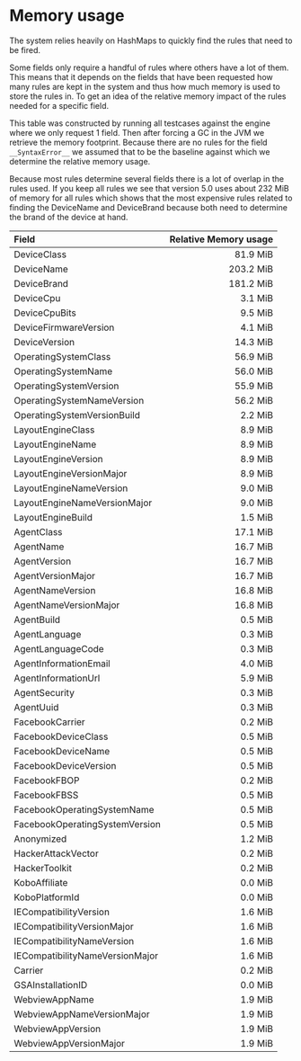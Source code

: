 Memory usage
============
The system relies heavily on HashMaps to quickly find the rules that need to be fired.

Some fields only require a handful of rules where others have a lot of them.
This means that it depends on the fields that have been requested how many rules are kept in the system and
thus how much memory is used to store the rules in.
To get an idea of the relative memory impact of the rules needed for a specific field.

This table was constructed by running all testcases against the engine where we only request 1 field.
Then after forcing a GC in the JVM we retrieve the memory footprint.
Because there are no rules for the field `__SyntaxError__` we assumed that to be the baseline
against which we determine the relative memory usage.

Because most rules determine several fields there is a lot of overlap in the rules used.
If you keep all rules we see that version 5.0 uses about 232 MiB of memory for all rules which shows that
the most expensive rules related to finding the DeviceName and DeviceBrand because both need
to determine the brand of the device at hand.

| Field | Relative Memory usage  |
| :--- | ---: |
| DeviceClass                     |  81.9 MiB |
| DeviceName                      | 203.2 MiB |
| DeviceBrand                     | 181.2 MiB |
| DeviceCpu                       |   3.1 MiB |
| DeviceCpuBits                   |   9.5 MiB |
| DeviceFirmwareVersion           |   4.1 MiB |
| DeviceVersion                   |  14.3 MiB |
| OperatingSystemClass            |  56.9 MiB |
| OperatingSystemName             |  56.0 MiB |
| OperatingSystemVersion          |  55.9 MiB |
| OperatingSystemNameVersion      |  56.2 MiB |
| OperatingSystemVersionBuild     |   2.2 MiB |
| LayoutEngineClass               |   8.9 MiB |
| LayoutEngineName                |   8.9 MiB |
| LayoutEngineVersion             |   8.9 MiB |
| LayoutEngineVersionMajor        |   8.9 MiB |
| LayoutEngineNameVersion         |   9.0 MiB |
| LayoutEngineNameVersionMajor    |   9.0 MiB |
| LayoutEngineBuild               |   1.5 MiB |
| AgentClass                      |  17.1 MiB |
| AgentName                       |  16.7 MiB |
| AgentVersion                    |  16.7 MiB |
| AgentVersionMajor               |  16.7 MiB |
| AgentNameVersion                |  16.8 MiB |
| AgentNameVersionMajor           |  16.8 MiB |
| AgentBuild                      |   0.5 MiB |
| AgentLanguage                   |   0.3 MiB |
| AgentLanguageCode               |   0.3 MiB |
| AgentInformationEmail           |   4.0 MiB |
| AgentInformationUrl             |   5.9 MiB |
| AgentSecurity                   |   0.3 MiB |
| AgentUuid                       |   0.3 MiB |
| FacebookCarrier                 |   0.2 MiB |
| FacebookDeviceClass             |   0.5 MiB |
| FacebookDeviceName              |   0.5 MiB |
| FacebookDeviceVersion           |   0.5 MiB |
| FacebookFBOP                    |   0.2 MiB |
| FacebookFBSS                    |   0.5 MiB |
| FacebookOperatingSystemName     |   0.5 MiB |
| FacebookOperatingSystemVersion  |   0.5 MiB |
| Anonymized                      |   1.2 MiB |
| HackerAttackVector              |   0.2 MiB |
| HackerToolkit                   |   0.2 MiB |
| KoboAffiliate                   |   0.0 MiB |
| KoboPlatformId                  |   0.0 MiB |
| IECompatibilityVersion          |   1.6 MiB |
| IECompatibilityVersionMajor     |   1.6 MiB |
| IECompatibilityNameVersion      |   1.6 MiB |
| IECompatibilityNameVersionMajor |   1.6 MiB |
| Carrier                         |   0.2 MiB |
| GSAInstallationID               |   0.0 MiB |
| WebviewAppName                  |   1.9 MiB |
| WebviewAppNameVersionMajor      |   1.9 MiB |
| WebviewAppVersion               |   1.9 MiB |
| WebviewAppVersionMajor          |   1.9 MiB |
